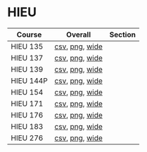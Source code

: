 # HIEU

| Course | Overall | Section |
| ------ | ------- | ------- |
| HIEU 135 | [csv](https://github.com/UCSD-Historical-Enrollment-Data/2024Fall/blob/main/overall/HIEU%20135.csv), [png](https://raw.githubusercontent.com/UCSD-Historical-Enrollment-Data/2024Fall/main/plot_overall/HIEU%20135.png), [wide](https://raw.githubusercontent.com/UCSD-Historical-Enrollment-Data/2024Fall/main/plot_overall_wide/HIEU%20135.png) |  |
| HIEU 137 | [csv](https://github.com/UCSD-Historical-Enrollment-Data/2024Fall/blob/main/overall/HIEU%20137.csv), [png](https://raw.githubusercontent.com/UCSD-Historical-Enrollment-Data/2024Fall/main/plot_overall/HIEU%20137.png), [wide](https://raw.githubusercontent.com/UCSD-Historical-Enrollment-Data/2024Fall/main/plot_overall_wide/HIEU%20137.png) |  |
| HIEU 139 | [csv](https://github.com/UCSD-Historical-Enrollment-Data/2024Fall/blob/main/overall/HIEU%20139.csv), [png](https://raw.githubusercontent.com/UCSD-Historical-Enrollment-Data/2024Fall/main/plot_overall/HIEU%20139.png), [wide](https://raw.githubusercontent.com/UCSD-Historical-Enrollment-Data/2024Fall/main/plot_overall_wide/HIEU%20139.png) |  |
| HIEU 144P | [csv](https://github.com/UCSD-Historical-Enrollment-Data/2024Fall/blob/main/overall/HIEU%20144P.csv), [png](https://raw.githubusercontent.com/UCSD-Historical-Enrollment-Data/2024Fall/main/plot_overall/HIEU%20144P.png), [wide](https://raw.githubusercontent.com/UCSD-Historical-Enrollment-Data/2024Fall/main/plot_overall_wide/HIEU%20144P.png) |  |
| HIEU 154 | [csv](https://github.com/UCSD-Historical-Enrollment-Data/2024Fall/blob/main/overall/HIEU%20154.csv), [png](https://raw.githubusercontent.com/UCSD-Historical-Enrollment-Data/2024Fall/main/plot_overall/HIEU%20154.png), [wide](https://raw.githubusercontent.com/UCSD-Historical-Enrollment-Data/2024Fall/main/plot_overall_wide/HIEU%20154.png) |  |
| HIEU 171 | [csv](https://github.com/UCSD-Historical-Enrollment-Data/2024Fall/blob/main/overall/HIEU%20171.csv), [png](https://raw.githubusercontent.com/UCSD-Historical-Enrollment-Data/2024Fall/main/plot_overall/HIEU%20171.png), [wide](https://raw.githubusercontent.com/UCSD-Historical-Enrollment-Data/2024Fall/main/plot_overall_wide/HIEU%20171.png) |  |
| HIEU 176 | [csv](https://github.com/UCSD-Historical-Enrollment-Data/2024Fall/blob/main/overall/HIEU%20176.csv), [png](https://raw.githubusercontent.com/UCSD-Historical-Enrollment-Data/2024Fall/main/plot_overall/HIEU%20176.png), [wide](https://raw.githubusercontent.com/UCSD-Historical-Enrollment-Data/2024Fall/main/plot_overall_wide/HIEU%20176.png) |  |
| HIEU 183 | [csv](https://github.com/UCSD-Historical-Enrollment-Data/2024Fall/blob/main/overall/HIEU%20183.csv), [png](https://raw.githubusercontent.com/UCSD-Historical-Enrollment-Data/2024Fall/main/plot_overall/HIEU%20183.png), [wide](https://raw.githubusercontent.com/UCSD-Historical-Enrollment-Data/2024Fall/main/plot_overall_wide/HIEU%20183.png) |  |
| HIEU 276 | [csv](https://github.com/UCSD-Historical-Enrollment-Data/2024Fall/blob/main/overall/HIEU%20276.csv), [png](https://raw.githubusercontent.com/UCSD-Historical-Enrollment-Data/2024Fall/main/plot_overall/HIEU%20276.png), [wide](https://raw.githubusercontent.com/UCSD-Historical-Enrollment-Data/2024Fall/main/plot_overall_wide/HIEU%20276.png) |  |
